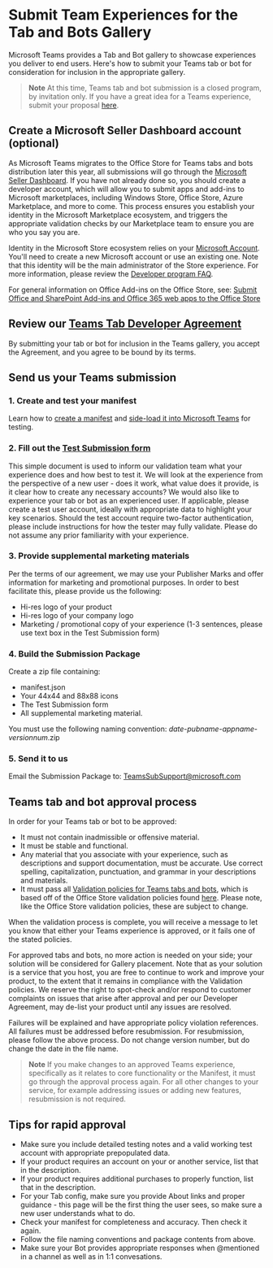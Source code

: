 # Submit Team Experiences for the Tab and Bots Gallery

Microsoft Teams provides a Tab and Bot gallery to showcase experiences you deliver to end users. Here's how to submit your Teams tab or bot for consideration for inclusion in the appropriate gallery.

>**Note** At this time, Teams tab and bot submission is a closed program, by invitation only.  If you have a great idea for a Teams experience, submit your proposal [here](https://aka.ms/microsoftteamsdeveloperpreviewinterestform).

## Create a Microsoft Seller Dashboard account (optional)

As Microsoft Teams migrates to the Office Store for Teams tabs and bots distribution later this year, all submissions will go through the [Microsoft Seller Dashboard](http://go.microsoft.com/fwlink/?LinkId=248605).  If you have not already done so, you should create a developer account, which will allow you to submit apps and add-ins to Microsoft marketplaces, including Windows Store, Office Store, Azure Marketplace, and more to come.  This process ensures you establish your identity in the Microsoft Marketplace ecosystem, and triggers the appropriate validation checks by our Marketplace team to ensure you are who you say you are.

Identity in the Microsoft Store ecosystem relies on your [Microsoft Account](https://account.microsoft.com/account).  You'll need to create a new Microsoft account or use an existing one.  Note that this identity will be the main administrator of the Store experience.  For more information, please review the [Developer program FAQ](https://developer.microsoft.com/en-us/store/register/faq).

For general information on Office Add-ins on the Office Store, see: [Submit Office and SharePoint Add-ins and Office 365 web apps to the Office Store](https://msdn.microsoft.com/en-us/library/office/jj220037.aspx)

## Review our [Teams Tab Developer Agreement](https://github.com/OfficeDev/Microsoft-teams-docs/blob/master/teams/developeragreement.pdf)

By submitting your tab or bot for inclusion in the Teams gallery, you accept the Agreement, and you agree to be bound by its terms.

## Send us your Teams submission 

### 1. Create and test your manifest

Learn how to [create a manifest](earlypreview/manifest.md) and [side-load it into Microsoft Teams](earlypreview/sideload.md) for testing.

### 2. Fill out the [Test Submission form](https://github.com/OfficeDev/Microsoft-teams-docs/blob/master/teams/TeamsAppSubmission.docx)

This simple document is used to inform our validation team what your experience does and how best to test it.  We will look at the experience from the perspective of a new user - does it work, what value does it provide, is it clear how to create any necessary accounts? We would also like to experience your tab or bot as an experienced user. If applicable, please create a test user account, ideally with appropriate data to highlight your key scenarios.  Should the test account require two-factor authentication, please include instructions for how the tester may fully validate.  Please do not assume any prior familiarity with your experience.  

### 3. Provide supplemental marketing materials

Per the terms of our agreement, we may use your Publisher Marks and offer information for marketing and promotional purposes.  In order to best facilitate this, please provide us the following:
* Hi-res logo of your product
* Hi-res logo of your company logo
* Marketing / promotional copy of your experience (1-3 sentences, please use text box in the Test Submission form)

### 4. Build the Submission Package

Create a zip file containing: 
* manifest.json
* Your 44x44 and 88x88 icons
* The Test Submission form
* All supplemental marketing material.  

You must use the following naming convention: _date_-_pubname_-_appname_-_versionnum_.zip  

### 5. Send it to us

Email the Submission Package to: TeamsSubSupport@microsoft.com


## Teams tab and bot approval process

In order for your Teams tab or bot to be approved:
* It must not contain inadmissible or offensive material.
* It must be stable and functional.
* Any material that you associate with your experience, such as descriptions and support documentation, must be accurate. Use correct spelling, capitalization, punctuation, and grammar in your descriptions and materials.
* It must pass all [Validation policies for Teams tabs and bots](https://github.com/OfficeDev/Microsoft-teams-docs/blob/master/teams/TeamsAppValidation.pdf), which is based off of the Office Store validation policies found [here](https://msdn.microsoft.com/en-us/library/office/jj220035.aspx).  Please note, like the Office Store validation policies, these are subject to change.

When the validation process is complete, you will receive a message to let you know that either your Teams experience is approved, or it fails one of the stated policies.  

For approved tabs and bots, no more action is needed on your side; your solution will be considered for Gallery placement.  Note that as your solution is a service that you host, you are free to continue to work and improve your product, to the extent that it remains in compliance with the Validation policies.  We reserve the right to spot-check and/or respond to customer complaints on issues that arise after approval and per our Developer Agreement, may de-list your product until any issues are resolved.

Failures will be explained and have appropriate policy violation references. All failures must be addressed before resubmission.  For resubmission, please follow the above process.  Do not change version number, but do change the date in the file name.

>**Note** If you make changes to an approved Teams experience, specifically as it relates to core functionality or the Manifest, it must go through the approval process again.  For all other changes to your service, for example addressing issues or adding new features, resubmission is not required.

## Tips for rapid approval

* Make sure you include detailed testing notes and a valid working test account with appropriate prepopulated data.
* If your product requires an account on your or another service, list that in the description.
* If your product requires additional purchases to properly function, list that in the description.
* For your Tab config, make sure you provide About links and proper guidance - this page will be the first thing the user sees, so make sure a new user understands what to do.
* Check your manifest for completeness and accuracy.  Then check it again.
* Follow the file naming conventions and package contents from above.
* Make sure your Bot provides appropriate responses when @mentioned in a channel as well as in 1:1 convesations.
